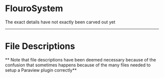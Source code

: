 # FlouroSystem
The exact details have not exactly been carved out yet
***
# File Descriptions
** Note that file descriptions have been deemed necessary because
of the confusion that sometimes happens because of the many files needed to
setup a Paraview plugin correctly**


